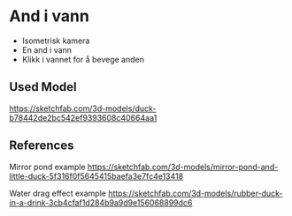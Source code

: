 # And i vann

- Isometrisk kamera
- En and i vann
- Klikk i vannet for å bevege anden

## Used Model
https://sketchfab.com/3d-models/duck-b78442de2bc542ef9393608c40664aa1

## References
Mirror pond example
https://sketchfab.com/3d-models/mirror-pond-and-little-duck-5f316f0f5645415baefa3e7fc4e13418

Water drag effect example
https://sketchfab.com/3d-models/rubber-duck-in-a-drink-3cb4cfaf1d284b9a9d9e156068899dc6
